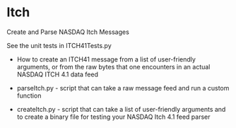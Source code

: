 # Itch
Create and Parse NASDAQ Itch Messages

See the unit tests in ITCH41Tests.py
* How to create an ITCH41 message from a list of user-friendly arguments, or from the raw bytes that one encounters in an actual NASDAQ ITCH 4.1 data feed

* parseItch.py - script that can take a raw message feed and run a custom function
* createItch.py - script that can take a list of user-friendly arguments and to create a binary file for testing your NASDAQ Itch 4.1 feed parser
